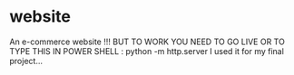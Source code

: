 # website
An e-commerce website 
!!! BUT TO WORK YOU NEED TO GO LIVE OR TO TYPE THIS IN POWER SHELL : python -m http.server 
I used it for my final project... 
